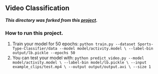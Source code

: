 ## Video Classification
***This directory was forked from this [project](https://www.pyimagesearch.com/2019/07/15/video-classification-with-keras-and-deep-learning/).***

### How to run this project.

1. Train your model for 50 epochs: ```python train.py --dataset Sports-Type-Classifier/data --model model/activity.model \
	--label-bin output/lb.pickle --epochs 50```
2. You can test your model with: ```python predict_video.py --model model/activity.model \
	--label-bin model/lb.pickle \
	--input example_clips/test.mp4 \
	--output output/output.avi \
	--size 1```